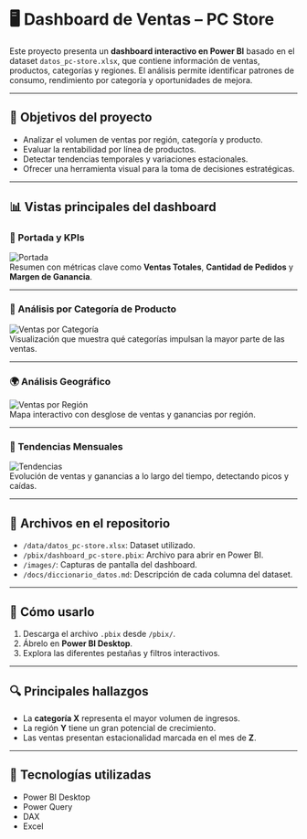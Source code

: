 # 🖥️ Dashboard de Ventas – PC Store

Este proyecto presenta un **dashboard interactivo en Power BI** basado en el dataset `datos_pc-store.xlsx`, que contiene información de ventas, productos, categorías y regiones. El análisis permite identificar patrones de consumo, rendimiento por categoría y oportunidades de mejora.

---

## 🎯 Objetivos del proyecto
- Analizar el volumen de ventas por región, categoría y producto.
- Evaluar la rentabilidad por línea de productos.
- Detectar tendencias temporales y variaciones estacionales.
- Ofrecer una herramienta visual para la toma de decisiones estratégicas.

---

## 📊 Vistas principales del dashboard

### 📌 Portada y KPIs
![Portada](images/portada.png)  
Resumen con métricas clave como **Ventas Totales**, **Cantidad de Pedidos** y **Margen de Ganancia**.

---

### 🛒 Análisis por Categoría de Producto
![Ventas por Categoría](images/ventas_por_categoria.png)  
Visualización que muestra qué categorías impulsan la mayor parte de las ventas.

---

### 🌍 Análisis Geográfico
![Ventas por Región](images/ventas_por_region.png)  
Mapa interactivo con desglose de ventas y ganancias por región.

---

### 📅 Tendencias Mensuales
![Tendencias](images/tendencias_mensuales.png)  
Evolución de ventas y ganancias a lo largo del tiempo, detectando picos y caídas.

---

## 📂 Archivos en el repositorio
- `/data/datos_pc-store.xlsx`: Dataset utilizado.
- `/pbix/dashboard_pc-store.pbix`: Archivo para abrir en Power BI.
- `/images/`: Capturas de pantalla del dashboard.
- `/docs/diccionario_datos.md`: Descripción de cada columna del dataset.

---

## 🚀 Cómo usarlo
1. Descarga el archivo `.pbix` desde `/pbix/`.
2. Ábrelo en **Power BI Desktop**.
3. Explora las diferentes pestañas y filtros interactivos.

---

## 🔍 Principales hallazgos
- La **categoría X** representa el mayor volumen de ingresos.
- La región **Y** tiene un gran potencial de crecimiento.
- Las ventas presentan estacionalidad marcada en el mes de **Z**.

---

## 📌 Tecnologías utilizadas
- Power BI Desktop
- Power Query
- DAX
- Excel


